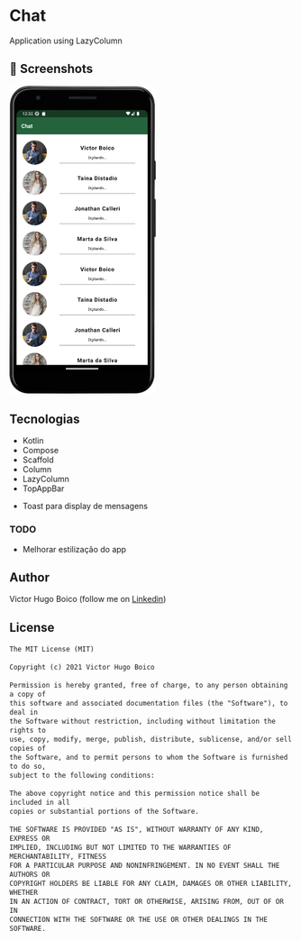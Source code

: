 # Chat
Application using LazyColumn

## :camera_flash: Screenshots
<img src="/result/img_1.png" width="260">

## Tecnologias
* Kotlin
* Compose
* Scaffold
* Column
* LazyColumn
* TopAppBar
- Toast para display de mensagens


### TODO
- Melhorar estilização do app

## Author
Victor Hugo Boico (follow me on [Linkedin](https://www.linkedin.com/in/victor-boico-a13560269/))

## License
```
The MIT License (MIT)

Copyright (c) 2021 Victor Hugo Boico

Permission is hereby granted, free of charge, to any person obtaining a copy of
this software and associated documentation files (the "Software"), to deal in
the Software without restriction, including without limitation the rights to
use, copy, modify, merge, publish, distribute, sublicense, and/or sell copies of
the Software, and to permit persons to whom the Software is furnished to do so,
subject to the following conditions:

The above copyright notice and this permission notice shall be included in all
copies or substantial portions of the Software.

THE SOFTWARE IS PROVIDED "AS IS", WITHOUT WARRANTY OF ANY KIND, EXPRESS OR
IMPLIED, INCLUDING BUT NOT LIMITED TO THE WARRANTIES OF MERCHANTABILITY, FITNESS
FOR A PARTICULAR PURPOSE AND NONINFRINGEMENT. IN NO EVENT SHALL THE AUTHORS OR
COPYRIGHT HOLDERS BE LIABLE FOR ANY CLAIM, DAMAGES OR OTHER LIABILITY, WHETHER
IN AN ACTION OF CONTRACT, TORT OR OTHERWISE, ARISING FROM, OUT OF OR IN
CONNECTION WITH THE SOFTWARE OR THE USE OR OTHER DEALINGS IN THE SOFTWARE.
```

